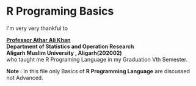 # R Programing Basics
I'm very very thankful to 

[**Professor Athar Ali Khan**](https://www.amu.ac.in/faculty/statistics-and-operations-research/athar-ali-khan)
<br>**Department of Statistics and Operation Research**
<br>**Aligarh Muslim University , Aligarh(202002)**
<br> who taught me R Programing Language in my Graduation Vth Semester.

**Note :** In this file only Basics of **R Programming Language** are discussed not Advanced.

